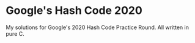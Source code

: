 # Google's Hash Code 2020
My solutions for Google's 2020 Hash Code Practice Round. All written in pure C.
